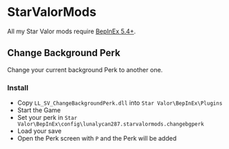 # StarValorMods

All my Star Valor mods require [BepInEx 5.4+](https://github.com/BepInEx/BepInEx/releases).

## Change Background Perk
Change your current background Perk to another one.

### Install
- Copy `LL_SV_ChangeBackgroundPerk.dll` into `Star Valor\BepInEx\Plugins`
- Start the Game
- Set your perk in `Star Valor\BepInEx\config\lunalycan287.starvalormods.changebgperk`
- Load your save
- Open the Perk screen with `P` and the Perk will be added
